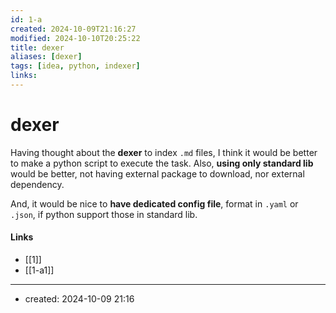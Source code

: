 ```yaml
---
id: 1-a
created: 2024-10-09T21:16:27
modified: 2024-10-10T20:25:22
title: dexer
aliases: [dexer]
tags: [idea, python, indexer]
links:
---
```

# dexer

Having thought about the **dexer** to index `.md` files, I think it would be better to make a python script to execute the task. Also, **using only standard lib** would be better, not having external package to download, nor external dependency. 

And, it would be nice to **have dedicated config file**, format in `.yaml` or `.json`, if python support those in standard lib.


#### Links

- [[1]]
- [[1-a1]]

---
- created: 2024-10-09 21:16
